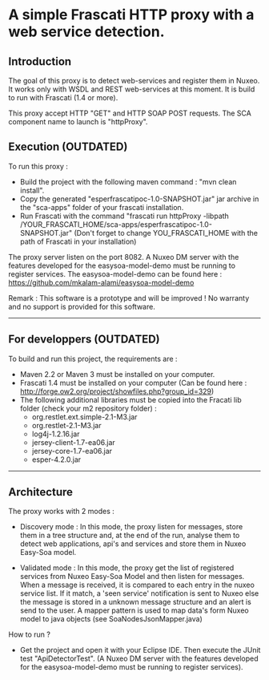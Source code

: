 # A simple Frascati HTTP proxy with a web service detection.

## Introduction

The goal of this proxy is to detect web-services and register them in Nuxeo. It works only with WSDL and REST web-services at this moment.
It is build to run with Frascati (1.4 or more).

This proxy accept HTTP "GET" and HTTP SOAP POST requests.
The SCA component name to launch is "httpProxy". 

## Execution (OUTDATED)

To run this proxy :

- Build the project with the following maven command : "mvn clean install".
- Copy the generated "esperfrascatipoc-1.0-SNAPSHOT.jar" jar archive in the "sca-apps" folder of your frascati installation.
- Run Frascati with the command "frascati run httpProxy -libpath /YOUR_FRASCATI_HOME/sca-apps/esperfrascatipoc-1.0-SNAPSHOT.jar" (Don't forget to change YOU_FRASCATI_HOME with the path of Frascati in your installation)

The proxy server listen on the port 8082. A Nuxeo DM server with the features developed for the easysoa-model-demo must be running to register services.
The easysoa-model-demo can be found here : https://github.com/mkalam-alami/easysoa-model-demo

Remark : This software is a prototype and will be improved ! No warranty and no support is provided for this software.

----------------------------------

## For developpers (OUTDATED)

To build and run this project, the requirements are :

- Maven 2.2 or Maven 3 must be installed on your computer.
- Frascati 1.4 must be installed on your computer (Can be found here : http://forge.ow2.org/project/showfiles.php?group_id=329)
- The following additional libraries must be copied into the Fracati lib folder (check your m2 repository folder)  :
 	* org.restlet.ext.simple-2.1-M3.jar
	* org.restlet-2.1-M3.jar
	* log4j-1.2.16.jar
	* jersey-client-1.7-ea06.jar
 	* jersey-core-1.7-ea06.jar
	* esper-4.2.0.jar

----------------------------------

## Architecture

The proxy works with 2 modes :

- Discovery mode : 
In this mode, the proxy listen for messages, store them in a tree structure and, at the end of the run, analyse them to detect web applications, api's and services and store them in Nuxeo Easy-Soa model.

- Validated mode : 
In this mode, the proxy get the list of registered services from Nuxeo Easy-Soa Model and then listen for messages. When a message is received, it is compared to each entry in the nuxeo service list. If it match, a 'seen service' notification is sent to Nuxeo else the message is stored in a unknown message structure and an alert is send to the user. 
A mapper pattern is used to map data's form Nuxeo model to java objects (see SoaNodesJsonMapper.java) 

How to run ?
- Get the project and open it with your Eclipse IDE. Then execute the JUnit test "ApiDetectorTest". (A Nuxeo DM server with the features developed for the easysoa-model-demo must be running to register services).
